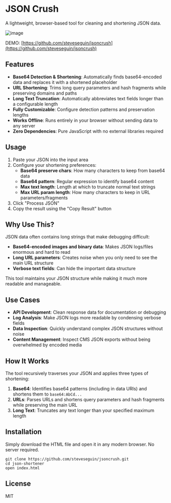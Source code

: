 # JSON Crush

A lightweight, browser-based tool for cleaning and shortening JSON data.

![image](https://github.com/user-attachments/assets/e24a61c3-9de0-4f7b-b24c-c0dbe1c632df)

DEMO: [https://github.com/steveseguin/jsoncrush](https://github.com/steveseguin/jsoncrush)

## Features

- **Base64 Detection & Shortening**: Automatically finds base64-encoded data and replaces it with a shortened placeholder
- **URL Shortening**: Trims long query parameters and hash fragments while preserving domains and paths
- **Long Text Truncation**: Automatically abbreviates text fields longer than a configurable length
- **Fully Customizable**: Configure detection patterns and preservation lengths
- **Works Offline**: Runs entirely in your browser without sending data to any server
- **Zero Dependencies**: Pure JavaScript with no external libraries required

## Usage

1. Paste your JSON into the input area
2. Configure your shortening preferences:
   - **Base64 preserve chars**: How many characters to keep from base64 data
   - **Base64 pattern**: Regular expression to identify base64 content
   - **Max text length**: Length at which to truncate normal text strings
   - **Max URL param length**: How many characters to keep in URL parameters/fragments
3. Click "Process JSON"
4. Copy the result using the "Copy Result" button

## Why Use This?

JSON data often contains long strings that make debugging difficult:

- **Base64-encoded images and binary data**: Makes JSON logs/files enormous and hard to read
- **Long URL parameters**: Creates noise when you only need to see the main URL structure
- **Verbose text fields**: Can hide the important data structure

This tool maintains your JSON structure while making it much more readable and manageable.

## Use Cases

- **API Development**: Clean response data for documentation or debugging
- **Log Analysis**: Make JSON logs more readable by condensing verbose fields
- **Data Inspection**: Quickly understand complex JSON structures without noise
- **Content Management**: Inspect CMS JSON exports without being overwhelmed by encoded media

## How It Works

The tool recursively traverses your JSON and applies three types of shortening:

1. **Base64**: Identifies base64 patterns (including in data URIs) and shortens them to `base64:AbCd...`
2. **URLs**: Parses URLs and shortens query parameters and hash fragments while preserving the main URL
3. **Long Text**: Truncates any text longer than your specified maximum length

## Installation

Simply download the HTML file and open it in any modern browser. No server required.

```
git clone https://github.com/steveseguin/jsoncrush.git
cd json-shortener
open index.html
```

## License

MIT
